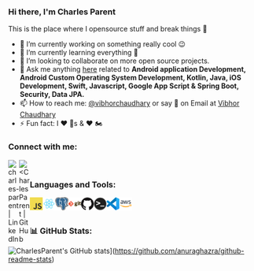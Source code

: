 ### Hi there, I'm Charles Parent

<!--
**CharlesParent/CharlesParent** is a ✨ _special_ ✨ repository because its `README.md` (this file) appears on your GitHub profile. -->

This is the place where I opensource stuff and break things 🤣

- 🔭 I’m currently working on something really cool 😉
- 🌱 I’m currently learning everything 🤣
- 👯 I’m looking to collaborate on more open source projects.
- 💬 Ask me anything [here](https://github.com/vibhorchaudhary/vibhorchaudhary/issues) related to <b>Android application Development, Android Custom Operating System Development, Kotlin, Java, iOS Development, Swift, Javascript, Google App Script & Spring Boot, Security, Data JPA.</b>
- 📫 How to reach me: [@vibhorchaudhary][linkedin] or say 👋 on Email at [Vibhor Chaudhary](mailto:vibhorchaudhary@yahoo.com)
- ⚡ Fun fact: I ❤️ 🐶s & ❤️ 🏍️

### Connect with me:

[<img align="left" alt="charles-parent | LinkedIn" width="22px" src="https://cdn.jsdelivr.net/npm/simple-icons@v3/icons/linkedin.svg" />][linkedin]
[<img align="left" alt="<CharlesParent | GitHub" width="22px" src="https://cdn.jsdelivr.net/npm/simple-icons@v3/icons/github.svg" />][github]

<br />

### Languages and Tools:
<img align="left" alt="JavaScript" width="26px" src="https://raw.githubusercontent.com/github/explore/80688e429a7d4ef2fca1e82350fe8e3517d3494d/topics/javascript/javascript.png" />
<img align="left" alt="React" width="26px" src="https://raw.githubusercontent.com/github/explore/80688e429a7d4ef2fca1e82350fe8e3517d3494d/topics/react/react.png" />
<img align="left" alt="PostgreSQL" width="26px" src="https://raw.githubusercontent.com/github/explore/80688e429a7d4ef2fca1e82350fe8e3517d3494d/topics/postgresql/postgresql.png" />
<img align="left" alt="Git" width="26px" src="https://raw.githubusercontent.com/github/explore/80688e429a7d4ef2fca1e82350fe8e3517d3494d/topics/git/git.png" />
<img align="left" alt="GitHub" width="26px" src="https://raw.githubusercontent.com/github/explore/78df643247d429f6cc873026c0622819ad797942/topics/github/github.png" />
<img align="left" alt="Terminal" width="26px" src="https://raw.githubusercontent.com/github/explore/80688e429a7d4ef2fca1e82350fe8e3517d3494d/topics/terminal/terminal.png" />
<img align="left" alt="Visual Studio Code" width="26px" src="https://raw.githubusercontent.com/github/explore/80688e429a7d4ef2fca1e82350fe8e3517d3494d/topics/visual-studio-code/visual-studio-code.png" />
<img align="left" alt="AWS" width="26px" src="https://raw.githubusercontent.com/github/explore/80688e429a7d4ef2fca1e82350fe8e3517d3494d/topics/aws/aws.png" />

<br />
<br />

### 📊 GitHub Stats:
![CharlesParent's GitHub stats](https://github-readme-stats.vercel.app/api?username=CharlesParent)](https://github.com/anuraghazra/github-readme-stats)


[WeWard]: https://www.weward.fr/
[linkedin]: https://www.linkedin.com/in/charles-parent/
[github]: https://github.com/CharlesParent
